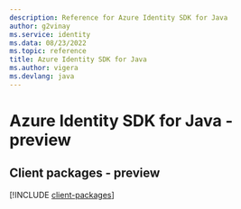 ```yaml
---
description: Reference for Azure Identity SDK for Java
author: g2vinay
ms.service: identity
ms.data: 08/23/2022
ms.topic: reference
title: Azure Identity SDK for Java
ms.author: vigera
ms.devlang: java
---
```

# Azure Identity SDK for Java - preview

## Client packages - preview
[!INCLUDE [client-packages](identity-client-index.md)]